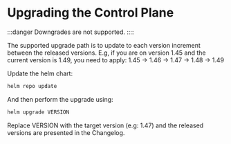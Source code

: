 # Upgrading the Control Plane

:::danger
Downgrades are not supported.
::::


The supported upgrade path is to update to each version increment between the released versions.
E.g, if you are on version 1.45 and the current version is 1.49, you need to apply:
1.45 -> 1.46 -> 1.47 -> 1.48 -> 1.49

Update the helm chart:

```bash
helm repo update
```

And then perform the upgrade using:

```bash
helm upgrade VERSION
```

Replace VERSION with the target version (e.g: 1.47) and the released versions are presented in the Changelog.
